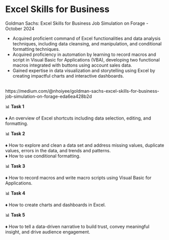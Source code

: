 # Excel Skills for Business
Goldman Sachs: Excel Skills for Business Job Simulation on Forage - October 2024  

 * Acquired proficient command of Excel functionalities and data analysis
   techniques, including data cleansing, and manipulation, and conditional
   formatting techniques.
 * Acquired proficiency in automation by learning to record macros and script in
   Visual Basic for Applications (VBA), developing two functional macros
   integrated with buttons using account sales data.
 * Gained expertise in data visualization and storytelling using Excel by creating impactful charts and interactive dashboards.
<br>
https://medium.com/@nhoiyee/goldman-sachs-excel-skills-for-business-job-simulation-on-forage-eda6ea428b2d

<br>

📊 **Task 1** <br>

♦ An overview of Excel shortcuts including data selection, editing, and formatting.<br>

📊 **Task 2** <br>

♦ How to explore and clean a data set and address missing values, duplicate values, errors in the data, and trends and patterns.<br>
♦ How to use conditional formatting.<br>

📊 **Task 3** <br>

♦ How to record macros and write macro scripts using Visual Basic for Applications. <br>


📊 **Task 4** <br>

♦ How to create charts and dashboards in Excel.<br>

📊 **Task 5** <br>

♦ How to tell a data-driven narrative to build trust, convey meaningful insight, and drive audience engagement. <br>


